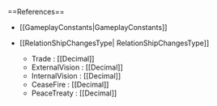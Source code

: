 ==References==
 * [[GameplayConstants|GameplayConstants]]

 * [[RelationShipChangesType| RelationShipChangesType]]
   * Trade : [[Decimal]]
   * ExternalVision : [[Decimal]]
   * InternalVision : [[Decimal]]
   * CeaseFire : [[Decimal]]
   * PeaceTreaty : [[Decimal]]

